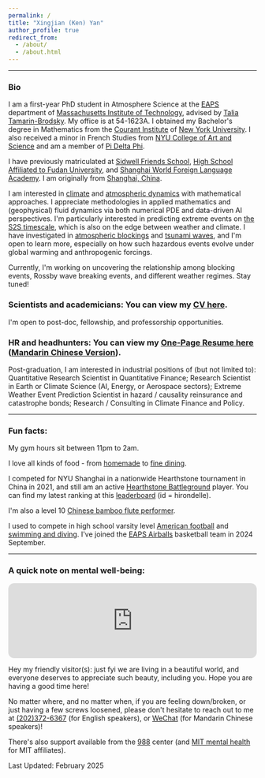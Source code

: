 ```yaml
---
permalink: /
title: "Xingjian (Ken) Yan"
author_profile: true
redirect_from: 
  - /about/
  - /about.html
---          
```

___

### Bio

I am a first-year PhD student in Atmosphere Science at the [EAPS](https://eaps.mit.edu/) department of [Massachusetts Institute of Technology](https://www.mit.edu/), advised by [Talia Tamarin-Brodsky](https://taliatamarin.wixsite.com/taliatamarin). My office is at 54-1623A. I obtained my Bachelor's degree in Mathematics from the [Courant Institute](https://cims.nyu.edu/dynamic/) of [New York University](https://www.nyu.edu/). I also received a minor in French Studies from [NYU College of Art and Science](https://as.nyu.edu/departments/french.html) and am a member of [Pi Delta Phi](https://www.pideltaphi.org/).

I have previously matriculated at [Sidwell Friends School](https://www.sidwell.edu), [High School Affiliated to Fudan University](https://www.fdfz.cn/), and [Shanghai World Foreign Language Academy](https://www.wflms.cn/site/site2/index.html). I am originally from [Shanghai, China](https://yanxingjianken.github.io/posts/2024/08/blog-post-1/). 

I am interested in [climate](https://eaps.mit.edu/reseach-concentrations/climate/) and [atmospheric dynamics](https://eaps.mit.edu/academic-programs/atmospheres-oceans-and-climate/) with mathematical approaches. I appreciate methodologies in applied mathematics and (geophysical) fluid dynamics via both numerical PDE and data-driven AI perspectives. I'm particularly interested in predicting extreme events on [the S2S timescale](https://wpo.noaa.gov/s2s/), which is also on the edge between weather and climate. I have investigated in [atmospheric blockings](https://yanxingjianken.github.io/portfolio/996blocking/) and [tsunami waves](https://yanxingjianken.github.io/portfolio/997solitary_wave/), and I'm open to learn more, especially on how such hazardous events evolve under global warming and anthropogenic forcings.

Currently, I'm working on uncovering the relationship among blocking events, Rossby wave breaking events, and different weather regimes. Stay tuned!

### Scientists and academicians: You can view my [CV here](https://www.overleaf.com/read/sypjtgcdtnqb#3846ad).

I'm open to post-doc, fellowship, and professorship opportunities.

### HR and headhunters: You can view my [One-Page Resume here](https://www.overleaf.com/read/btytsbptfytw#0dfa4c) ([Mandarin Chinese Version](https://www.overleaf.com/read/csdmbvxkngxt#812fd7)).

Post-graduation, I am interested in industrial positions of (but not limited to): Quantitative Research Scientist in Quantitative Finance; Research Scientist in Earth or Climate Science (AI, Energy, or Aerospace sectors); Extreme Weather Event Prediction Scientist in hazard / causality reinsurance and catastrophe bonds; Research / Consulting in Climate Finance and Policy.

___


### Fun facts: 

My gym hours sit between 11pm to 2am.

I love all kinds of food - from [homemade](https://docs.google.com/presentation/d/1HI1wSVz2_OTsHDeCHw588J2NPk_1lnLLhZz9yXQLzkk/edit?usp=sharing) to [fine dining](https://docs.google.com/presentation/d/1MkS_8FjDAC8YF36vI4oHA-Ww5XbS5BFHpBBz1LpHyWA/edit?usp=sharing).

I competed for NYU Shanghai in a nationwide Hearthstone tournament in China in 2021, and still am an active <a href="https://hearthstone.blizzard.com/en-us/battlegrounds/">Hearthstone Battleground</a> player. You can find my latest ranking at this <a href="https://hearthstone.blizzard.com/en-us/community/leaderboards/?region=US&leaderboardId=battlegrounds&seasonId=13&page=353">leaderboard</a> (id = hirondelle).

I'm also a level 10 <a href="https://www.youtube.com/watch?v=TZBNk-cTkV4&list=PLu7a4wgbVOVPveGmnrh6HAscW-CiZD5CD&index=4&ab_channel=KenYan">Chinese bamboo flute performer</a>.

I used to compete in high school varsity level <a href="https://www.maxpreps.com/dc/washington/sidwell-friends-quakers/athletes/ken-yang/bio/?careerid=2sgg78rlkmpff">American football</a> and <a href="https://www.swimcloud.com/swimmer/1034462/">swimming and diving</a>. I've joined the [EAPS Airballs](https://www.imleagues.com/spa/team/zzz1207783344738140160/home) basketball team in 2024 September.

___

### A quick note on mental well-being:
<iframe style="border-radius:12px" src="https://open.spotify.com/embed/track/5tz69p7tJuGPeMGwNTxYuV?utm_source=generator&theme=0" width="100%" height="152" frameBorder="0" allowfullscreen="" allow="autoplay; clipboard-write; encrypted-media; fullscreen; picture-in-picture" loading="lazy"></iframe>

Hey my friendly visitor(s): just fyi we are living in a beautiful world, and everyone deserves to appreciate such beauty, including you. Hope you are having a good time here!

No matter where, and no matter when, if you are feeling down/broken, or just having a few screws loosened, please don't hesitate to reach out to me at [(202)372-6367](tel:2023726367) (for English speakers), or [WeChat](https://yanxingjianken.github.io/images/wechat.jpg) (for Mandarin Chinese speakers)!

There's also support available from the [988](https://988lifeline.org/) center (and [MIT mental health](https://health.mit.edu/services/mental-health-counseling) for MIT affiliates).







Last Updated: February 2025
